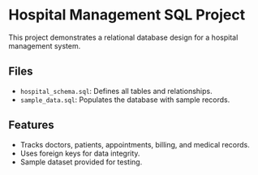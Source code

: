 # Hospital Management SQL Project

This project demonstrates a relational database design for a hospital management system.

## Files

- `hospital_schema.sql`: Defines all tables and relationships.
- `sample_data.sql`: Populates the database with sample records.

## Features
- Tracks doctors, patients, appointments, billing, and medical records.
- Uses foreign keys for data integrity.
- Sample dataset provided for testing.